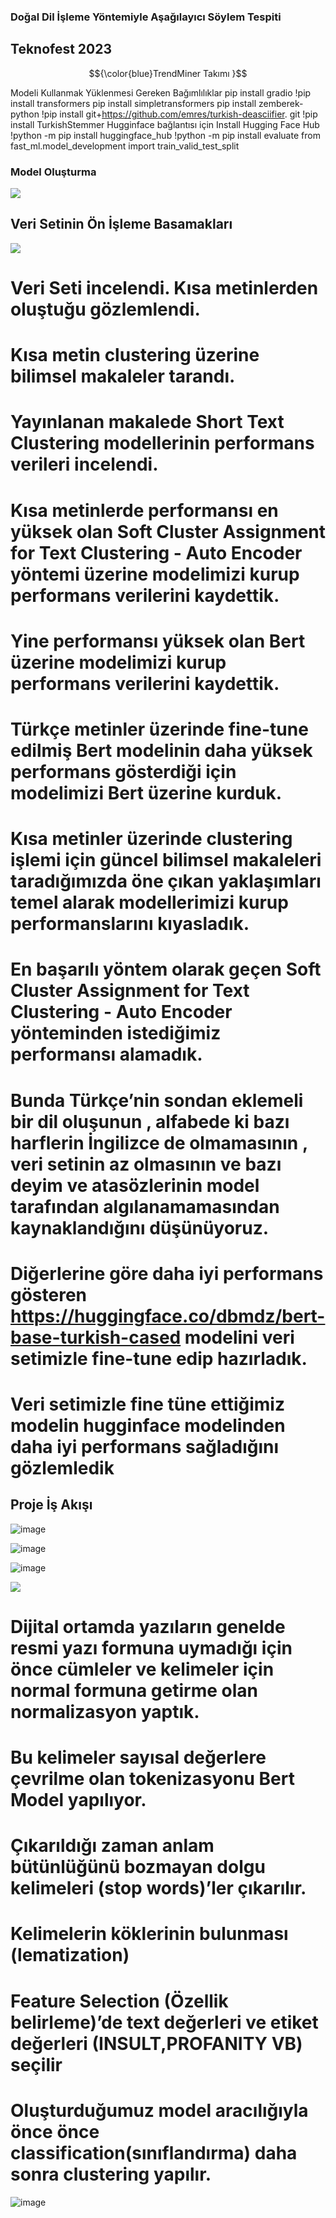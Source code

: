 ### Doğal Dil İşleme Yöntemiyle Aşağılayıcı Söylem Tespiti 
## Teknofest 2023
$${\color{blue}TrendMiner Takımı }$$

Modeli Kullanmak Yüklenmesi Gereken Bağımlılıklar
pip install gradio
!pip install transformers
 pip install simpletransformers
 pip install zemberek-python
 !pip install git+https://github.com/emres/turkish-deasciifier. git
 !pip install TurkishStemmer
 Hugginface bağlantısı için 
 Install Hugging Face Hub
 !python -m pip install huggingface_hub
 !python -m pip install evaluate
 from fast_ml.model_development import train_valid_test_split
 
 ### Model Oluşturma
 
 

 <img src="https://github.com/HuseyinAts/Acikhack2023_TrendMiner/blob/main/short%20text%20represantion%20taxonomies.jpg" width="auto">
 
 
 ## Veri Setinin Ön İşleme Basamakları
 
 
 <img src="https://github.com/HuseyinAts/Acikhack2023_TrendMiner/blob/main/text%20mining%20grafik.jpg" width="auto">
 
 
 # Veri Seti incelendi. Kısa metinlerden oluştuğu gözlemlendi.
# Kısa metin clustering üzerine bilimsel makaleler tarandı.
# Yayınlanan makalede Short Text Clustering modellerinin performans verileri incelendi.
# Kısa metinlerde performansı en yüksek olan Soft Cluster Assignment for Text Clustering - Auto Encoder yöntemi üzerine modelimizi kurup performans verilerini kaydettik.

# Yine performansı yüksek olan Bert üzerine modelimizi kurup performans verilerini kaydettik.

# Türkçe metinler üzerinde fine-tune edilmiş Bert modelinin daha yüksek performans gösterdiği için modelimizi Bert üzerine kurduk.

# Kısa metinler üzerinde clustering işlemi için güncel bilimsel makaleleri taradığımızda öne çıkan yaklaşımları temel alarak modellerimizi kurup performanslarını kıyasladık.

# En başarılı yöntem olarak geçen Soft Cluster Assignment for Text Clustering - Auto Encoder yönteminden istediğimiz performansı alamadık.

# Bunda Türkçe’nin sondan eklemeli bir dil oluşunun , alfabede ki bazı harflerin İngilizce de olmamasının , veri setinin az olmasının ve bazı deyim ve atasözlerinin model tarafından algılanamamasından kaynaklandığını düşünüyoruz.

# Diğerlerine göre daha iyi performans gösteren  https://huggingface.co/dbmdz/bert-base-turkish-cased modelini veri setimizle fine-tune edip hazırladık.

#  Veri setimizle fine tüne ettiğimiz modelin hugginface modelinden daha iyi performans sağladığını gözlemledik

## Proje İş Akışı 
![image](https://user-images.githubusercontent.com/72999029/231423545-5a6247b3-de5a-4c5e-88d8-f86d371f3715.png)


![image](https://user-images.githubusercontent.com/72999029/231423292-67c983c1-9eb4-48c6-839a-41213a4ab4c7.png)


![image](https://user-images.githubusercontent.com/72999029/231423078-095e9b76-9adb-470d-b206-d4dde278d50b.png)

 
 <img src="https://github.com/HuseyinAts/Acikhack2023_TrendMiner/blob/main/pre%20processing.jpg" width="auto">
 
 
# Dijital ortamda yazıların genelde resmi yazı formuna uymadığı için önce cümleler ve kelimeler için normal formuna getirme olan normalizasyon yaptık.

# Bu kelimeler sayısal değerlere çevrilme olan tokenizasyonu Bert Model yapılıyor.

# Çıkarıldığı zaman anlam bütünlüğünü bozmayan dolgu kelimeleri (stop words)’ler çıkarılır.

# Kelimelerin köklerinin bulunması (lematization)

# Feature Selection (Özellik belirleme)’de text değerleri ve etiket değerleri (INSULT,PROFANITY VB) seçilir

# Oluşturduğumuz model aracılığıyla önce önce classification(sınıflandırma) daha sonra clustering yapılır.
![image](https://user-images.githubusercontent.com/72999029/231423900-0b4f7844-18d4-4896-897c-8f323e58e466.png)

 
 
